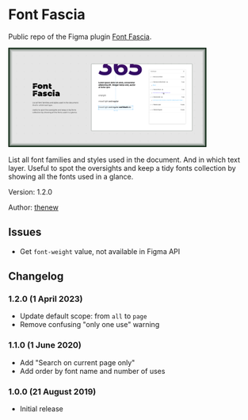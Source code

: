 # Font Fascia

Public repo of the Figma plugin [Font Fascia](https://www.figma.com/c/plugin/746097413727734148/Font-Fascia).

<img src="cover.jpg" width="400" />

List all font families and styles used in the document. And in which text layer.
Useful to spot the oversights and keep a tidy fonts collection by showing all the fonts used in a glance.

Version: 1.2.0

Author: [thenew](http://thenew.fr/)

## Issues

- Get `font-weight` value, not available in Figma API

## Changelog

### 1.2.0 (1 April 2023)

- Update default scope: from `all` to `page`
- Remove confusing "only one use" warning


### 1.1.0 (1 June 2020)

- Add "Search on current page only"
- Add order by font name and number of uses


### 1.0.0 (21 August 2019)

- Initial release